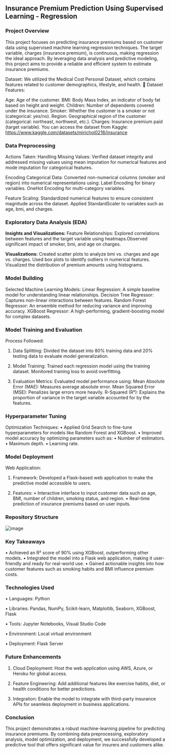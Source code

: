 ## Insurance Premium Prediction Using Supervised Learning - Regression


### Project Overview
This project focuses on predicting insurance premiums based on customer data using supervised machine learning regression techniques. The target variable, charges (insurance premium), is continuous, making regression the ideal approach. By leveraging data analysis and predictive modeling, this project aims to provide a reliable and efficient system to estimate insurance premiums.

Dataset: 
We utilized the Medical Cost Personal Dataset, which contains features related to customer demographics, lifestyle, and health.
📂 Dataset Features:

Age: Age of the customer.
BMI: Body Mass Index, an indicator of body fat based on height and weight.
Children: Number of dependents covered under the insurance.
Smoker: Whether the customer is a smoker or not (categorical: yes/no).
Region: Geographical region of the customer (categorical: northeast, northwest, etc.).
Charges: Insurance premium paid (target variable).
You can access the dataset from Kaggle: https://www.kaggle.com/datasets/mirichoi0218/insurance

### Data Preprocessing
Actions Taken:
Handling Missing Values:
Verified dataset integrity and addressed missing values using mean imputation for numerical features and mode imputation for categorical features.

Encoding Categorical Data:
Converted non-numerical columns (smoker and region) into numerical representations using:
Label Encoding for binary variables.
OneHot Encoding for multi-category variables.

Feature Scaling:
Standardized numerical features to ensure consistent magnitude across the dataset.
Applied StandardScaler to variables such as age, bmi, and charges.

### Exploratory Data Analysis (EDA)
__Insights and Visualizations:__
Feature Relationships:
Explored correlations between features and the target variable using heatmaps.Observed significant impact of smoker, bmi, and age on charges.

__Visualizations:__
Created scatter plots to analyze bmi vs. charges and age vs. charges.
Used box plots to identify outliers in numerical features.
Visualized the distribution of premium amounts using histograms.


### Model Building
Selected Machine Learning Models:
Linear Regression: A simple baseline model for understanding linear relationships.
Decision Tree Regressor: Captures non-linear interactions between features.
Random Forest Regressor: An ensemble method for reducing variance and improving accuracy.
XGBoost Regressor: A high-performing, gradient-boosting model for complex datasets.


### Model Training and Evaluation
Process Followed:
1. Data Splitting:
Divided the dataset into 80% training data and 20% testing data to evaluate model generalization.


2. Model Training:
Trained each regression model using the training dataset.
Monitored training loss to avoid overfitting.

3. Evaluation Metrics:
Evaluated model performance using:
Mean Absolute Error (MAE): Measures average absolute error.
Mean Squared Error (MSE): Penalizes large errors more heavily.
R-Squared (R²): Explains the proportion of variance in the target variable accounted for by the features.


### Hyperparameter Tuning
Optimization Techniques:
• Applied Grid Search to fine-tune hyperparameters for models like Random Forest and XGBoost.
• Improved model accuracy by optimizing parameters such as:
• Number of estimators.
• Maximum depth.
• Learning rate.


### Model Deployment
Web Application:
1. Framework:
Developed a Flask-based web application to make the predictive model accessible to users.

2. Features:
• Interactive interface to input customer data such as age, BMI, number of children, smoking status, and region.
• Real-time prediction of insurance premiums based on user inputs.

### Repository Structure

![image](https://github.com/user-attachments/assets/18b803f3-a8a1-4600-b48a-007eaa609398)



### Key Takeaways

• Achieved an R² score of 90% using XGBoost, outperforming other models.
• Integrated the model into a Flask web application, making it user-friendly and ready for real-world use.
• Gained actionable insights into how customer features such as smoking habits and BMI influence premium costs.


### Technologies Used
• Languages: Python

• Libraries: Pandas, NumPy, Scikit-learn, Matplotlib, Seaborn, XGBoost, Flask

• Tools: Jupyter Notebooks, Visual Studio Code

• Environment: Local virtual environment

• Deployment: Flask Server


### Future Enhancements
1. Cloud Deployment:
   Host the web application using AWS, Azure, or Heroku for global access.

2. Feature Engineering:
   Add additional features like exercise habits, diet, or health conditions for better predictions.

3. Integration:
   Enable the model to integrate with third-party insurance APIs for seamless deployment in business applications.
### Conclusion

This project demonstrates a robust machine-learning pipeline for predicting insurance premiums. By combining data preprocessing, exploratory analysis, model optimization, and deployment, we successfully developed a predictive tool that offers significant value for insurers and customers alike.
